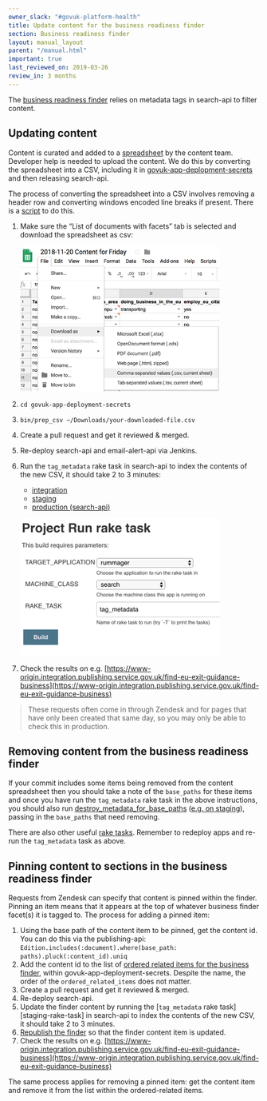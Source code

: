 ```yaml
---
owner_slack: "#govuk-platform-health"
title: Update content for the business readiness finder
section: Business readiness finder
layout: manual_layout
parent: "/manual.html"
important: true
last_reviewed_on: 2019-03-26
review_in: 3 months
---
```


The [business readiness finder][business-readiness-finder] relies on metadata tags in search-api to filter content.

## Updating content

Content is curated and added to a [spreadsheet][] by the content team. Developer help is needed to upload the content. We do this by converting the spreadsheet into a CSV, including it in [govuk-app-deplopment-secrets][govuk-app-deployment-secrets] and then releasing search-api.

The process of converting the spreadsheet into a CSV involves removing a header row and converting windows encoded line breaks if present.  There is a [script](https://github.com/alphagov/govuk-app-deployment-secrets/blob/master/bin/prep_csv) to do this.

1. Make sure the “List of documents with facets” tab is selected and download the spreadsheet as csv:

    ![download](images/download.png)

2. `cd govuk-app-deployment-secrets`
3. `bin/prep_csv ~/Downloads/your-downloaded-file.csv`
4. Create a pull request and get it reviewed & merged.
5. Re-deploy search-api and email-alert-api via Jenkins.
6. Run the `tag_metadata` rake task in search-api to index the contents of the new CSV, it should take 2 to 3 minutes:
    * [integration][tag_metadata_integration]
    * [staging][tag_metadata_staging]
    * [production (search-api)][tag_metadata_production]

    ![rake_task](images/rake.png)

7. Check the results on e.g. [https://www-origin.integration.publishing.service.gov.uk/find-eu-exit-guidance-business](https://www-origin.integration.publishing.service.gov.uk/find-eu-exit-guidance-business)

> These requests often come in through Zendesk and for pages that have only been created that same day, so you may only be able to check this in production.


## Removing content from the business readiness finder

If your commit includes some items being removed from the content spreadsheet then you should take a note of the `base_paths` for these items and once you have run the `tag_metadata` rake task in the above instructions, you should also run [destroy_metadata_for_base_paths][destroy-metadata] ([e.g. on staging][metadata-rake-task]), passing in the `base_paths` that need removing.

There are also other useful [rake tasks][rake_tasks]. Remember to redeploy apps and re-run the `tag_metadata` task as above.

## Pinning content to sections in the business readiness finder

Requests from Zendesk can specify that content is pinned within the finder. Pinning an item means that it appears at the top of whatever business finder facet(s) it is tagged to. The process for adding a pinned item:

1. Using the base path of the content item to be pinned, get the content id. You can do this via the publishing-api:
```Edition.includes(:document).where(base_path: paths).pluck(:content_id).uniq```
2. Add the content id to the list of [ordered related items for the business finder](https://github.com/alphagov/govuk-app-deployment-secrets/blob/master/shared_config/find-eu-exit-guidance-business.yml#L222-L244), within govuk-app-deployment-secrets.  Despite the name, the order of the `ordered_related_items` does not matter.
3. Create a pull request and get it reviewed & merged.
4. Re-deploy search-api.
5. Update the finder content by running the [`tag_metadata` rake task][staging-rake-task] in search-api to index the contents of the new CSV, it should take 2 to 3 minutes.
6. [Republish the finder][republish_finder] so that the finder content item is updated.
7. Check the results on e.g. [https://www-origin.integration.publishing.service.gov.uk/find-eu-exit-guidance-business](https://www-origin.integration.publishing.service.gov.uk/find-eu-exit-guidance-business)

The same process applies for removing a pinned item: get the content item and remove it from the list within the ordered-related items.

[govuk-app-deployment-secrets]: https://github.com/alphagov/govuk-app-deployment-secrets
[destroy-metadata]: https://github.com/alphagov/search-api/blob/605b08bc96999b58d3a5eb57967ffc7a8de1e41c/lib/tasks/metadata_tagger.rake#L9
[metadata-rake-task]: https://deploy.staging.publishing.service.gov.uk/job/run-rake-task/parambuild/?TARGET_APPLICATION=search-api&MACHINE_CLASS=search&RAKE_TASK=destroy_metadata_for_base_paths
[business-readiness-finder]: https://www.gov.uk/find-eu-exit-guidance-business
[spreadsheet]: https://docs.google.com/spreadsheets/d/1bFSDYFT5fBpDQTvAeqw4j7QhYXTnFmDuGCLGDwx-wYk/edit#gid=372225498
[tag_metadata_integration]: https://deploy.integration.publishing.service.gov.uk/job/run-rake-task/parambuild/?TARGET_APPLICATION=search-api&MACHINE_CLASS=search&RAKE_TASK=tag_metadata
[tag_metadata_staging]: https://deploy.blue.staging.govuk.digital/job/run-rake-task/parambuild/?TARGET_APPLICATION=search-api&MACHINE_CLASS=search&RAKE_TASK=tag_metadata
[tag_metadata_production]: https://deploy.blue.production.govuk.digital/job/run-rake-task/parambuild/?TARGET_APPLICATION=search-api&MACHINE_CLASS=search&RAKE_TASK=tag_metadata
[rake_tasks]: https://github.com/alphagov/search-api/blob/master/lib/tasks/metadata_tagger.rake#L18
[republish_finder]: https://docs.publishing.service.gov.uk/manual/business-readiness-publish-changes.html#updating-the-business-readiness-finder

